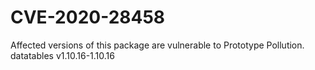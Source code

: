 # CVE-2020-28458
Affected versions of this package are vulnerable to Prototype Pollution.
datatables v1.10.16-1.10.16
